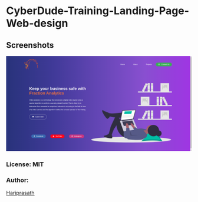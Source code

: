# CyberDude-Training-Landing-Page-Web-design

## Screenshots
![Fraction Analytics](./screenshots/ss.png)

### License: MIT
### Author: 
<a href="https://www.facebook.com/chutty.harry" target="_blank">Hariprasath</a>
